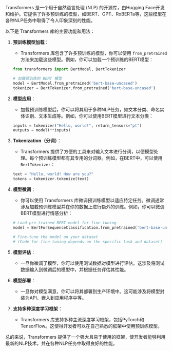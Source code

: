 Transformers 是一个用于自然语言处理 (NLP) 的开源库，由Hugging Face开发和维护。它提供了许多预训练的模型，如BERT、GPT、RoBERTa等，这些模型在各种NLP任务中取得了令人印象深刻的性能。

以下是 Transformers 库的主要功能和用法：

1. **预训练模型加载**：
   - Transformers 库包含了许多预训练的模型，你可以使用 `from_pretrained` 方法来加载这些模型。例如，你可以加载一个预训练的BERT模型：

   ```python
   from transformers import BertModel, BertTokenizer

   # 加载预训练的 BERT 模型
   model = BertModel.from_pretrained('bert-base-uncased')
   tokenizer = BertTokenizer.from_pretrained('bert-base-uncased')
   ```

2. **模型应用**：
   - 加载预训练模型后，你可以将其用于多种NLP任务，如文本分类、命名实体识别、文本生成等。例如，你可以使用BERT模型进行文本分类：

   ```python
   inputs = tokenizer("Hello, world!", return_tensors="pt")
   outputs = model(**inputs)
   ```

3. **Tokenization（分词）**：
   - Transformers 提供了方便的工具来对输入文本进行分词，以便模型处理。每个预训练模型都有其专用的分词器。例如，在BERT中，可以使用 `BertTokenizer`：

   ```python
   text = "Hello, world! How are you?"
   tokens = tokenizer.tokenize(text)
   ```

4. **模型微调**：
   - 你可以使用 Transformers 库微调预训练模型以适应特定任务。微调通常涉及加载预训练模型并在你的数据上进行额外的训练。例如，你可以微调BERT模型进行情感分析：

   ```python
   # Load pre-trained BERT model for fine-tuning
   model = BertForSequenceClassification.from_pretrained('bert-base-uncased')

   # Fine-tune the model on your dataset
   # (Code for fine-tuning depends on the specific task and dataset)
   ```

5. **模型评估**：
   - 一旦你微调了模型，你可以使用测试数据对模型进行评估。这涉及将测试数据输入到微调后的模型中，并根据任务评估其性能。

6. **模型部署**：
   - 一旦你对模型满意，你可以将其部署到生产环境中。这可能涉及将模型封装为API、嵌入到应用程序中等。

7. **支持多种深度学习框架**：
   - Transformers 库支持多种主流深度学习框架，包括PyTorch和TensorFlow。这使得开发者可以在自己熟悉的框架中使用预训练模型。

总的来说，Transformers 提供了一个强大且易于使用的框架，使开发者能够利用最新的NLP技术，并在各种NLP任务中取得良好的性能。